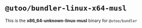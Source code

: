 # `@utoo/bundler-linux-x64-musl`

This is the **x86_64-unknown-linux-musl** binary for `@utoo/bundler`
